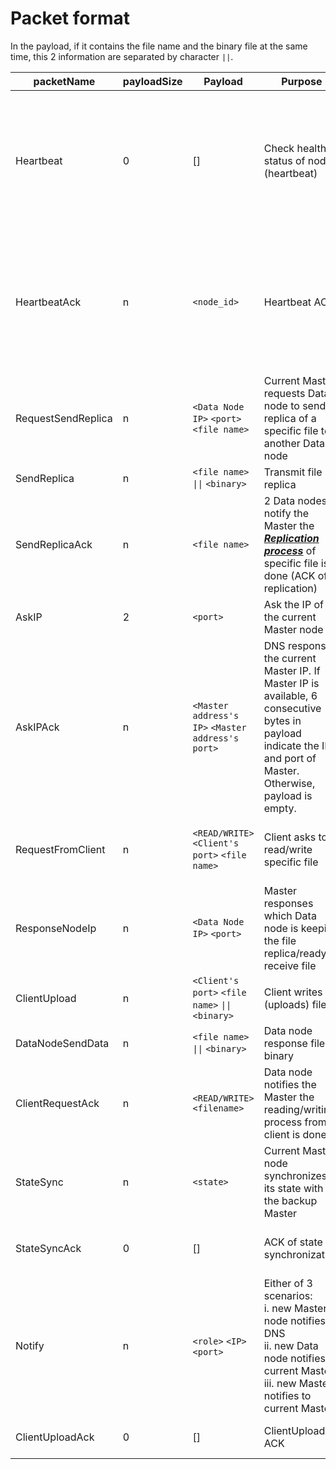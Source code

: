 # Packet format

In the payload, if it contains the file name and the binary file at the same time, this 2 information are separated by character `||`.

| packetName         | payloadSize | Payload                                           | Purpose                                                                                                                                                         | From -> To                                                                                        |
| ------------------ | ----------- | ------------------------------------------------- | --------------------------------------------------------------------------------------------------------------------------------------------------------------- | ------------------------------------------------------------------------------------------------- |
| Heartbeat          | 0           | []                                                | Check health status of nodes (heartbeat)                                                                                                                        | Current Master -> Data node<br>Current Master -> Backup Master<br>Backup Master -> Current Master |
| HeartbeatAck       | n           | `<node_id>`                                       | Heartbeat ACK                                                                                                                                                   | Data node -> Current Master<br>Current Master -> Backup Master<br>Backup Master -> Current Master |
| RequestSendReplica | n           | `<Data Node IP>` `<port>` `<file name>`           | Current Master requests Data node to send a replica of a specific file to another Data node                                                                     | Current Master -> Data node                                                                       |
| SendReplica        | n           | `<file name>` `\|\|` `<binary>`                   | Transmit file replica                                                                                                                                           | Data node -> Data node                                                                            |
| SendReplicaAck     | n           | `<file name>`                                     | 2 Data nodes notify the Master the [**_Replication process_**](#replication) of specific file is done (ACK of replication)                                      | Data node -> Current Master                                                                       |
| AskIP              | 2           | `<port>`                                          | Ask the IP of the current Master node                                                                                                                           | Payload Client -> DNS                                                                             |
| AskIPAck           | n           | `<Master address's IP>` `<Master address's port>` | DNS responses the current Master IP. If Master IP is available, 6 consecutive bytes in payload indicate the IP and port of Master. Otherwise, payload is empty. | DNS -> Client                                                                                     |
| RequestFromClient  | n           | `<READ/WRITE>` `<Client's port>` `<file name>`    | Client asks to read/write specific file                                                                                                                         | Client -> Current Master<br>Client -> Data node                                                   |
| ResponseNodeIp     | n           | `<Data Node IP>` `<port>`                         | Master responses which Data node is keeping the file replica/ready to receive file                                                                              | Current Master -> Client                                                                          |
| ClientUpload       | n           | `<Client's port>` `<file name>` `\|\|` `<binary>` | Client writes (uploads) file                                                                                                                                    | Client -> Data node                                                                               |
| DataNodeSendData   | n           | `<file name>` `\|\|` `<binary>`                   | Data node response file binary                                                                                                                                  | Data node -> Client                                                                               |
| ClientRequestAck   | n           | `<READ/WRITE>` `<filename>`                       | Data node notifies the Master the reading/writing process from client is done                                                                                   | Data node -> Current Master                                                                       |
| StateSync          | n           | `<state>`                                         | Current Master node synchronizes its state with the backup Master                                                                                               | Current Master -> Backup Master                                                                   |
| StateSyncAck       | 0           | []                                                | ACK of state synchronization                                                                                                                                    | Backup Master -> Current Master                                                                   |
| Notify             | n           | `<role>` `<IP>` `<port>`                          | Either of 3 scenarios:<br>i. new Master node notifies to DNS<br>ii. new Data node notifies to current Master <br>iii. new Master notifies to current Master     | Master -> DNS<br>Master -> Master<br>Data node -> Master                                          |
| ClientUploadAck    | 0           | []                                                | ClientUpload ACK                                                                                                                                                | Master/Data node -> Client                                                                        |
